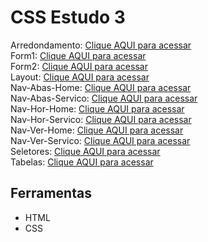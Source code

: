 # CSS Estudo 3

Arredondamento: [Clique AQUI para acessar](https://nepht022.github.io/studies/CSS-3/arredondamento.html)<br>
Form1: [Clique AQUI para acessar](https://nepht022.github.io/studies/CSS-3/formularios.html)<br>
Form2: [Clique AQUI para acessar](https://nepht022.github.io/studies/CSS-3/formularios2.html)<br>
Layout: [Clique AQUI para acessar](https://nepht022.github.io/studies/CSS-3/layout.html)<br>
Nav-Abas-Home: [Clique AQUI para acessar](https://nepht022.github.io/studies/CSS-3/nav-abas-home.html)<br>
Nav-Abas-Servico: [Clique AQUI para acessar](https://nepht022.github.io/studies/CSS-3/nav-abas-servicos.html)<br>
Nav-Hor-Home: [Clique AQUI para acessar](https://nepht022.github.io/studies/CSS-3/nav-hor-home.html)<br>
Nav-Hor-Servico: [Clique AQUI para acessar](https://nepht022.github.io/studies/CSS-3/nav-hor-servicos.html)<br>
Nav-Ver-Home: [Clique AQUI para acessar](https://nepht022.github.io/studies/CSS-3/nav-vertical-home.html)<br>
Nav-Ver-Servico: [Clique AQUI para acessar](https://nepht022.github.io/studies/CSS-3/nav-vertical-servicos.html)<br>
Seletores: [Clique AQUI para acessar](https://nepht022.github.io/studies/CSS-3/seletores.html)<br>
Tabelas: [Clique AQUI para acessar](https://nepht022.github.io/studies/CSS-3/tabelas.html)


## Ferramentas

- HTML
- CSS
